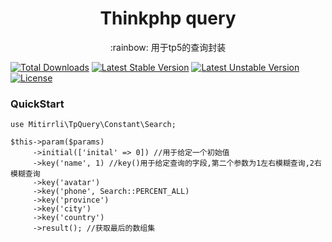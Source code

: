 <h1 align="center"> Thinkphp query </h1>
<p align="center">:rainbow: 用于tp5的查询封装</p>

[![Total Downloads](https://poser.pugx.org/mitirrli/tp-query/downloads)](https://packagist.org/packages/mitirrli/tp-query)
[![Latest Stable Version](https://poser.pugx.org/mitirrli/tp-query/v/stable)](https://packagist.org/packages/mitirrli/tp-query)
[![Latest Unstable Version](https://poser.pugx.org/mitirrli/tp-query/v/unstable)](https://packagist.org/packages/mitirrli/tp-query)
<a href="https://packagist.org/packages/mitirrli/tp-query"><img src="https://poser.pugx.org/mitirrli/tp-query/license" alt="License"></a>
  
### QuickStart
```
use Mitirrli\TpQuery\Constant\Search;

$this->param($params)
     ->initial(['inital' => 0]) //用于给定一个初始值
     ->key('name', 1) //key()用于给定查询的字段,第二个参数为1左右模糊查询,2右模糊查询
     ->key('avatar')
     ->key('phone', Search::PERCENT_ALL)
     ->key('province')
     ->key('city')
     ->key('country')
     ->result(); //获取最后的数组集
```  
  